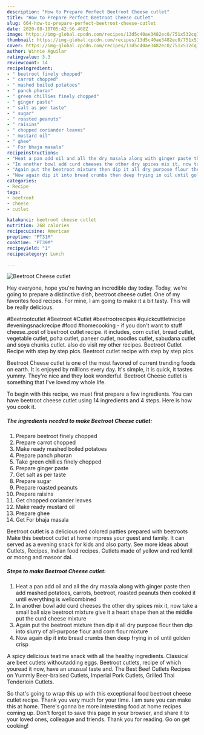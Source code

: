 ```yaml
---
description: "How to Prepare Perfect Beetroot Cheese cutlet"
title: "How to Prepare Perfect Beetroot Cheese cutlet"
slug: 664-how-to-prepare-perfect-beetroot-cheese-cutlet
date: 2020-08-10T05:42:56.468Z
image: https://img-global.cpcdn.com/recipes/13d5c40ae3482ec0/751x532cq70/beetroot-cheese-cutlet-recipe-main-photo.jpg
thumbnail: https://img-global.cpcdn.com/recipes/13d5c40ae3482ec0/751x532cq70/beetroot-cheese-cutlet-recipe-main-photo.jpg
cover: https://img-global.cpcdn.com/recipes/13d5c40ae3482ec0/751x532cq70/beetroot-cheese-cutlet-recipe-main-photo.jpg
author: Winnie Aguilar
ratingvalue: 3.3
reviewcount: 14
recipeingredient:
- " beetroot finely chopped"
- " carrot chopped"
- " mashed boiled potatoes"
- " panch phoran"
- " green chillies finely chopped"
- " ginger paste"
- " salt as per taste"
- " sugar"
- " roasted peanuts"
- " raisins"
- " chopped coriander leaves"
- " mustard oil"
- " ghee"
- " For bhaja masala"
recipeinstructions:
- "Heat a pan add oil and all the dry masala along with ginger paste then add mashed potatoes, carrots, beetroot, roasted peanuts then cooked it until everything is wellcombined"
- "In another bowl add curd cheeses the other dry spices mix it, now take a small ball size beetroot mixture give it a heart shape then at the middle put the curd cheese mixture"
- "Again put the beetroot mixture then dip it all dry purpose flour then dip into slurry of all-purpose flour and corn flour mixture"
- "Now again dip it into bread crumbs then deep frying in oil until golden crisp"
categories:
- Recipe
tags:
- beetroot
- cheese
- cutlet

katakunci: beetroot cheese cutlet 
nutrition: 268 calories
recipecuisine: American
preptime: "PT31M"
cooktime: "PT39M"
recipeyield: "1"
recipecategory: Lunch

---
```



![Beetroot Cheese cutlet](https://img-global.cpcdn.com/recipes/13d5c40ae3482ec0/751x532cq70/beetroot-cheese-cutlet-recipe-main-photo.jpg)

Hey everyone, hope you're having an incredible day today. Today, we're going to prepare a distinctive dish, beetroot cheese cutlet. One of my favorites food recipes. For mine, I am going to make it a bit tasty. This will be really delicious.

#Beetrootcutlet #Beetroot #Cutlet #beetrootrecipes #quickcuttletrecipe #eveningsnackrecipe #food #homecooking - if you don&#39;t want to stuff cheese..post of beetroot cutlet recipe. it includes, corn cutlet, bread cutlet, vegetable cutlet, poha cutlet, paneer cutlet, noodles cutlet, sabudana cutlet and soya chunks cutlet. also do visit my other recipes. Beetroot Cutlet Recipe with step by step pics. Beetroot cutlet recipe with step by step pics.

Beetroot Cheese cutlet is one of the most favored of current trending foods on earth. It is enjoyed by millions every day. It's simple, it is quick, it tastes yummy. They're nice and they look wonderful. Beetroot Cheese cutlet is something that I've loved my whole life.


To begin with this recipe, we must first prepare a few ingredients. You can have beetroot cheese cutlet using 14 ingredients and 4 steps. Here is how you cook it.

<!--inarticleads1-->

##### The ingredients needed to make Beetroot Cheese cutlet:

1. Prepare  beetroot finely chopped
1. Prepare  carrot chopped
1. Make ready  mashed boiled potatoes
1. Prepare  panch phoran
1. Take  green chillies finely chopped
1. Prepare  ginger paste
1. Get  salt as per taste
1. Prepare  sugar
1. Prepare  roasted peanuts
1. Prepare  raisins
1. Get  chopped coriander leaves
1. Make ready  mustard oil
1. Prepare  ghee
1. Get  For bhaja masala


Beetroot cutlet is a delicious red colored patties prepared with beetroots Make this beetroot cutlet at home impress your guest and family. It can served as a evening snack for kids and also party. See more ideas about Cutlets, Recipes, Indian food recipes. Cutlets made of yellow and red lentil or moong and masoor dal. 

<!--inarticleads2-->

##### Steps to make Beetroot Cheese cutlet:

1. Heat a pan add oil and all the dry masala along with ginger paste then add mashed potatoes, carrots, beetroot, roasted peanuts then cooked it until everything is wellcombined
1. In another bowl add curd cheeses the other dry spices mix it, now take a small ball size beetroot mixture give it a heart shape then at the middle put the curd cheese mixture
1. Again put the beetroot mixture then dip it all dry purpose flour then dip into slurry of all-purpose flour and corn flour mixture
1. Now again dip it into bread crumbs then deep frying in oil until golden crisp


A spicy delicious teatime snack with all the healthy ingredients. Classical are beet cutlets withoutadding eggs. Beetroot cutlets, recipe of which youread it now, have an unusual taste and. The Best Beef Cutlets Recipes on Yummly Beer-braised Cutlets, Imperial Pork Cutlets, Grilled Thai Tenderloin Cutlets. 

So that's going to wrap this up with this exceptional food beetroot cheese cutlet recipe. Thank you very much for your time. I am sure you can make this at home. There's gonna be more interesting food at home recipes coming up. Don't forget to save this page in your browser, and share it to your loved ones, colleague and friends. Thank you for reading. Go on get cooking!
